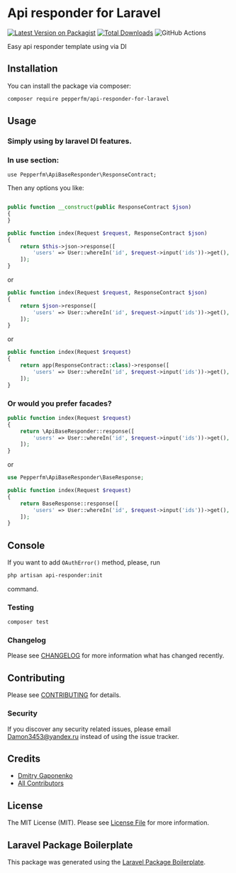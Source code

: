 # Api responder for Laravel

[![Latest Version on Packagist](https://img.shields.io/packagist/v/pepperfm/api-responder-for-laravel.svg?style=flat-square)](https://packagist.org/packages/pepperfm/api-responder--for-laravel)
[![Total Downloads](https://img.shields.io/packagist/dt/pepperfm/api-responder-for-laravel.svg?style=flat-square)](https://packagist.org/packages/pepperfm/api-responder-for-laravel)
![GitHub Actions](https://github.com/pepperfm/api-responder-for-laravel/actions/workflows/main.yml/badge.svg)

Easy api responder template using via DI

## Installation

You can install the package via composer:

```bash
composer require pepperfm/api-responder-for-laravel
```

## Usage
### Simply using by laravel DI features.

### In **use** section:

`use Pepperfm\ApiBaseResponder\ResponseContract;`

Then any options you like:

```php

public function __construct(public ResponseContract $json)
{
}

public function index(Request $request, ResponseContract $json)
{
    return $this->json->response([
        'users' => User::whereIn('id', $request->input('ids'))->get(),
    ]);
}
```

or
```php
public function index(Request $request, ResponseContract $json)
{
    return $json->response([
        'users' => User::whereIn('id', $request->input('ids'))->get(),
    ]);
}
```
or
```php
public function index(Request $request)
{
    return app(ResponseContract::class)->response([
        'users' => User::whereIn('id', $request->input('ids'))->get(),
    ]);
}
```
### Or would you prefer facades?
```php
public function index(Request $request)
{
    return \ApiBaseResponder::response([
        'users' => User::whereIn('id', $request->input('ids'))->get(),
    ]);
}
```
or
```php
use Pepperfm\ApiBaseResponder\BaseResponse;

public function index(Request $request)
{
    return BaseResponse::response([
        'users' => User::whereIn('id', $request->input('ids'))->get(),
    ]);
}
```

## Console
If you want to add `OAuthError()` method, please, run
```bash
php artisan api-responder:init
```
command.

### Testing

```bash
composer test
```

### Changelog

Please see [CHANGELOG](CHANGELOG.md) for more information what has changed recently.

## Contributing

Please see [CONTRIBUTING](CONTRIBUTING.md) for details.

### Security

If you discover any security related issues, please email Damon3453@yandex.ru instead of using the issue tracker.

## Credits

-   [Dmitry Gaponenko](https://github.com/pepperfm)
-   [All Contributors](../../contributors)

## License

The MIT License (MIT). Please see [License File](LICENSE.md) for more information.

## Laravel Package Boilerplate

This package was generated using the [Laravel Package Boilerplate](https://laravelpackageboilerplate.com).
